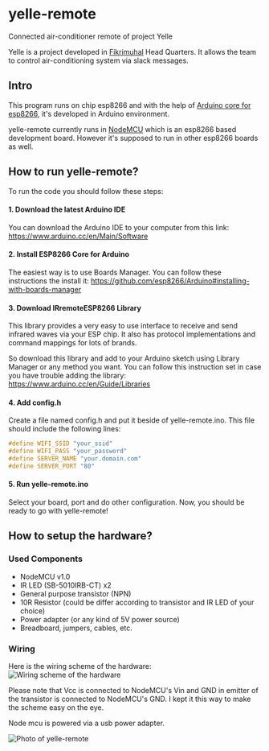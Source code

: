 # yelle-remote
Connected air-conditioner remote of project Yelle

Yelle is a project developed in [Fikrimuhal](http://fikrimuhal.com) Head Quarters. It allows the team to control air-conditioning system via slack messages.

## Intro

This program runs on chip esp8266 and with the help of [Arduino core for esp8266](https://github.com/esp8266/Arduino), it's developed in Arduino environment.

yelle-remote currently runs in [NodeMCU](http://nodemcu.com/index_en.html) which is an esp8266 based development board. However it's supposed to run in other esp8266 boards as well.


## How to run yelle-remote?

To run the code you should follow these steps:

#### 1. Download the latest Arduino IDE

You can download the Arduino IDE to your computer from this link: https://www.arduino.cc/en/Main/Software

#### 2. Install ESP8266 Core for Arduino

The easiest way is to use Boards Manager. You can follow these instructions the install it: https://github.com/esp8266/Arduino#installing-with-boards-manager

#### 3. Download IRremoteESP8266 Library

This library provides a very easy to use interface to receive and send infrared waves via your ESP chip. It also has protocol implementations and command mappings for lots of brands.

So download this library and add to your Arduino sketch using Library Manager or any method you want. You can follow this instruction set in case you have trouble adding the library: https://www.arduino.cc/en/Guide/Libraries

#### 4. Add config.h

Create a file named config.h and put it beside of yelle-remote.ino. This file should include the following lines:

```c
#define WIFI_SSID "your_ssid"
#define WIFI_PASS "your_password"
#define SERVER_NAME "your.domain.com"
#define SERVER_PORT "80"
```

#### 5. Run yelle-remote.ino

Select your board, port and do other configuration. Now, you should be ready to go with yelle-remote!

## How to setup the hardware?

### Used Components
* NodeMCU v1.0
* IR LED (SB-5010IRB-CT) x2
* General purpose transistor (NPN)
* 10R Resistor (could be differ according to transistor and IR LED of your choice)
* Power adapter (or any kind of 5V power source)
* Breadboard, jumpers, cables, etc.

### Wiring
Here is the wiring scheme of the hardware:
![Wiring scheme of the hardware][wiring-scheme]

Please note that Vcc is connected to NodeMCU's Vin and GND in emitter of the transistor is connected to NodeMCU's GND. I kept it this way to make the scheme easy on the eye.

Node mcu is powered via a usb power adapter.

![Photo of yelle-remote][yelle-remote]


[wiring-scheme]: https://cloud.githubusercontent.com/assets/4990386/18359557/1a5dd128-7603-11e6-842c-8a2fe17c6484.png
[yelle-remote]: https://cloud.githubusercontent.com/assets/4990386/18359343/30fd484c-7602-11e6-8ac5-7f7c4dad7549.png

